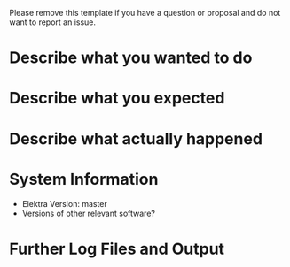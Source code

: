 Please remove this template if you have
a question or proposal and do not want
to report an issue.

# Describe what you wanted to do

# Describe what you expected

# Describe what actually happened

# System Information

- Elektra Version: master
- Versions of other relevant software?

# Further Log Files and Output

